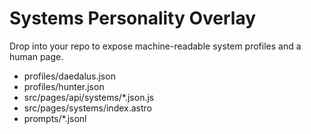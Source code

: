 # Systems Personality Overlay
Drop into your repo to expose machine-readable system profiles and a human page.

- profiles/daedalus.json
- profiles/hunter.json
- src/pages/api/systems/*.json.js
- src/pages/systems/index.astro
- prompts/*.jsonl
